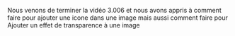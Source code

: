 Nous venons de terminer la vidéo 3.006 et nous avons appris à comment faire pour ajouter une icone dans une image mais aussi comment faire pour Ajouter un effet de transparence à une image
